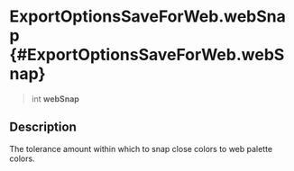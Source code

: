 ExportOptionsSaveForWeb.webSnap {#ExportOptionsSaveForWeb.webSnap}
===============================

> int **webSnap**

Description
-----------

The tolerance amount within which to snap close colors to web palette
colors.
